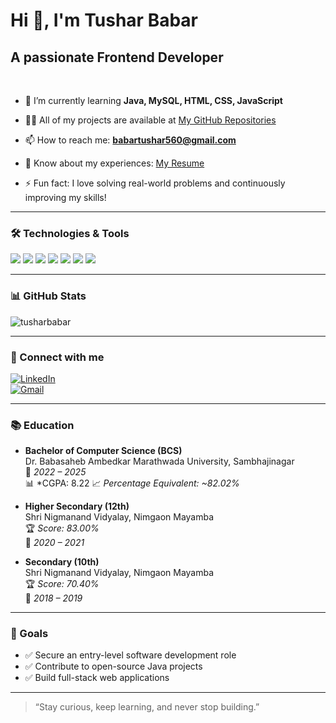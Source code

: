 <h1>Hi 👋, I'm Tushar Babar</h1>

<h2>A passionate Frontend Developer</h2>
<br>

- 🌱 I’m currently learning **Java, MySQL, HTML, CSS, JavaScript**

- 👨‍💻 All of my projects are available at [My GitHub Repositories](https://github.com/tusharbabar?tab=repositories)

- 📫 How to reach me: **babartushar560@gmail.com**

- 📄 Know about my experiences: [My Resume](https://github.com/tusharbabar)

- ⚡ Fun fact: I love solving real-world problems and continuously improving my skills!

---

### 🛠️ Technologies & Tools
<p align="left">
  <img src="https://img.shields.io/badge/Java-ED8B00?style=for-the-badge&logo=java&logoColor=white"/>
  <img src="https://img.shields.io/badge/MySQL-00758F?style=for-the-badge&logo=mysql&logoColor=white"/>
  <img src="https://img.shields.io/badge/HTML5-e34c26?style=for-the-badge&logo=html5&logoColor=white"/>
  <img src="https://img.shields.io/badge/CSS-264de4?style=for-the-badge&logo=css3&logoColor=white"/>
  <img src="https://img.shields.io/badge/JavaScript-f7df1e?style=for-the-badge&logo=javascript&logoColor=black"/>
  <img src="https://img.shields.io/badge/Linux-FCC624?style=for-the-badge&logo=linux&logoColor=black"/>
  <img src="https://img.shields.io/badge/VSCode-007ACC?style=for-the-badge&logo=visual-studio-code&logoColor=white"/>
</p>

---

### 📊 GitHub Stats
<p align="left">
  <img src="https://github-readme-stats.vercel.app/api?username=tusharbabar&show_icons=true&theme=radical" alt="tusharbabar" />
</p>

---

### 🔗 Connect with me

[![LinkedIn](https://img.shields.io/badge/Tushar%20Babar-0077B5?style=for-the-badge&logo=linkedin&logoColor=white)](https://linkedin.com/in/tushar-babar-69643a292)  
[![Gmail](https://img.shields.io/badge/Gmail-D14836?style=for-the-badge&logo=gmail&logoColor=white)](mailto:babartushar560@gmail.com)

---

### 📚 Education

- **Bachelor of Computer Science (BCS)**  
  Dr. Babasaheb Ambedkar Marathwada University, Sambhajinagar  
  📅 *2022 – 2025*  
  📊 *CGPA: 8.22 
  📈 *Percentage Equivalent: ~82.02%*

- **Higher Secondary (12th)**  
  Shri Nigmanand Vidyalay, Nimgaon Mayamba  
  🏆 *Score: 83.00%*  
  📅 *2020 – 2021*

- **Secondary (10th)**  
  Shri Nigmanand Vidyalay, Nimgaon Mayamba  
  🏆 *Score: 70.40%*  
  📅 *2018 – 2019*

---

### 🚀 Goals

- ✅ Secure an entry-level software development role  
- ✅ Contribute to open-source Java projects  
- ✅ Build full-stack web applications

---

> “Stay curious, keep learning, and never stop building.”
